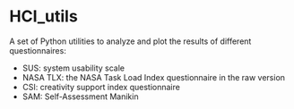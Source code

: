 # HCI_utils

A set of Python utilities to analyze and plot the results of different questionnaires:

- SUS: system usability scale
- NASA TLX: the NASA Task Load Index questionnaire in the raw version
- CSI: creativity support index questionnaire
- SAM: Self-Assessment Manikin

